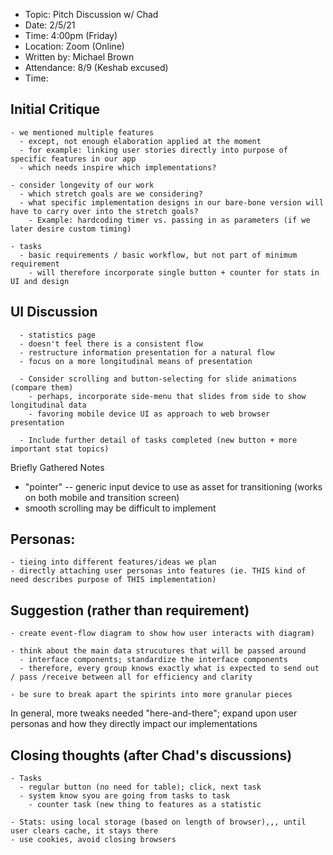 - Topic: Pitch Discussion w/ Chad
- Date: 2/5/21
- Time: 4:00pm (Friday)
- Location: Zoom (Online)
- Written by: Michael Brown
- Attendance: 8/9 (Keshab excused)
- Time: 



## Initial Critique
```
- we mentioned multiple features
  - except, not enough elaboration applied at the moment
  - for example: linking user stories directly into purpose of specific features in our app
  - which needs inspire which implementations?
  
- consider longevity of our work
  - which stretch goals are we considering?
  - what specific implementation designs in our bare-bone version will have to carry over into the stretch goals?
    - Example: hardcoding timer vs. passing in as parameters (if we later desire custom timing)
  
- tasks
  - basic requirements / basic workflow, but not part of minimum requirement
    - will therefore incorporate single button + counter for stats in UI and design
```

  
## UI Discussion
```
  - statistics page
  - doesn't feel there is a consistent flow
  - restructure information presentation for a natural flow
  - focus on a more longitudinal means of presentation
  
  - Consider scrolling and button-selecting for slide animations (compare them)
    - perhaps, incorporate side-menu that slides from side to show longitudinal data
    - favoring mobile device UI as approach to web browser presentation
    
  - Include further detail of tasks completed (new button + more important stat topics)
```

Briefly Gathered Notes

- "pointer" -- generic input device to use as asset for transitioning (works on both mobile and transition screen)
- smooth scrolling may be difficult to implement

## Personas: ##
```
- tieing into different features/ideas we plan
- directly attaching user personas into features (ie. THIS kind of need describes purpose of THIS implementation)
```

## Suggestion (rather than requirement)
```
- create event-flow diagram to show how user interacts with diagram)

- think about the main data strucutures that will be passed around
  - interface components; standardize the interface components
  - therefore, every group knows exactly what is expected to send out / pass /receive between all for efficiency and clarity

- be sure to break apart the spirints into more granular pieces
```

In general, more tweaks needed "here-and-there"; expand upon user personas and how they directly impact our implementations


## Closing thoughts (after Chad's discussions)
```
- Tasks
  - regular button (no need for table); click, next task
  - system know syou are going from tasks to task
    - counter task (new thing to features as a statistic
    
- Stats: using local storage (based on length of browser),,, until user clears cache, it stays there
- use cookies, avoid closing browsers
```
